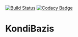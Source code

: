 [![Build Status](https://travis-ci.org/bakbalazs/KondiBazis-JavaFX.svg?branch=master)](https://travis-ci.org/bakbalazs/KondiBazis-JavaFX)
[![Codacy Badge](https://api.codacy.com/project/badge/Grade/97e57c526d4b4a58bee0f7c43e131953)](https://www.codacy.com/app/bakbalazs/KondiBazis-JavaFX?utm_source=github.com&amp;utm_medium=referral&amp;utm_content=bakbalazs/KondiBazis-JavaFX&amp;utm_campaign=Badge_Grade)

# KondiBazis